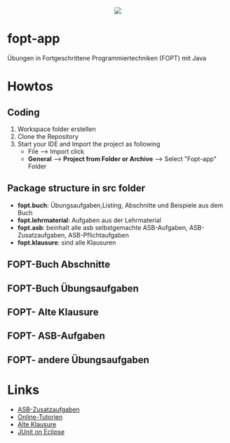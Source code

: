 
<p align="center">
     <a href="https://app.circleci.com/pipelines/github/Ghislain1/fopt-app?branch=master" title="Build Status"><img src="https://circleci.com/gh/circleci/circleci-docs/tree/teesloane-patch-5.svg?style=shield "></a>
</p>


# fopt-app
Übungen in Fortgeschrittene Programmiertechniken (FOPT) mit Java



# Howtos
##  Coding
1. Workspace folder erstellen
2. Clone the Repository 
3. Start your IDE and Import the project as following
    - File --> Import click
    - **General** --> **Project from Folder or Archive** --> Select "Fopt-app" Folder    
## Package structure in src folder
- **fopt.buch**: Übungsaufgaben,Listing, Abschnitte und Beispiele aus dem Buch
- **fopt.lehrmaterial**: Aufgaben aus der Lehrmaterial 
- **fopt.asb**: beinhalt alle asb selbstgemachte ASB-Aufgaben, ASB-Zusatzaufgaben,  ASB-Pflichtaufgaben
- **fopt.klausure**: sind alle Klausuren

## FOPT-Buch  Abschnitte


## FOPT-Buch Übungsaufgaben

## FOPT- Alte Klausure

## FOPT- ASB-Aufgaben

## FOPT- andere Übungsaufgaben

# Links
* [ASB-Zusatzaufgaben](https://olat.vcrp.de/auth/RepositoryEntry/2535325809/CourseNode/92787204650784)
* [Online-Tutorien](https://olat.vcrp.de/auth/RepositoryEntry/2535325809/CourseNode/94291001914984)
* [Alte Klausure](https://drive.google.com/drive/folders/0B9ZkMECasmz5WlJSQ194Q0FwTG8)
* [JUnit on Eclipse](https://www.eclipse.org/community/eclipse_newsletter/2017/october/article5.php)
